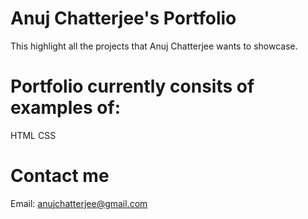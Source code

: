 # Anuj Chatterjee's Portfolio

This highlight all the projects that Anuj Chatterjee wants to showcase. 

# Portfolio currently consits of examples of:
  HTML
  CSS
  
# Contact me
Email: anujchatterjee@gmail.com

